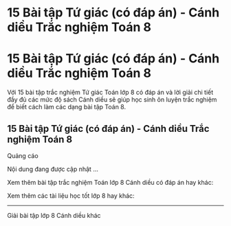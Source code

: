 # 15 Bài tập Tứ giác (có đáp án) - Cánh diều Trắc nghiệm Toán 8

# 15 Bài tập Tứ giác (có đáp án) - Cánh diều Trắc nghiệm Toán 8

Với 15 bài tập trắc nghiệm Tứ giác Toán lớp 8 có đáp án và lời giải chi tiết đầy đủ các mức độ sách Cánh diều sẽ giúp học sinh ôn luyện trắc nghiệm để biết cách làm các dạng bài tập Toán 8.

## 15 Bài tập Tứ giác (có đáp án) - Cánh diều Trắc nghiệm Toán 8

Quảng cáo

Nội dung đang được cập nhật ...

Xem thêm bài tập trắc nghiệm Toán lớp 8 Cánh diều có đáp án hay khác:

Xem thêm các tài liệu học tốt lớp 8 hay khác:

* * *

Giải bài tập lớp 8 Cánh diều khác

